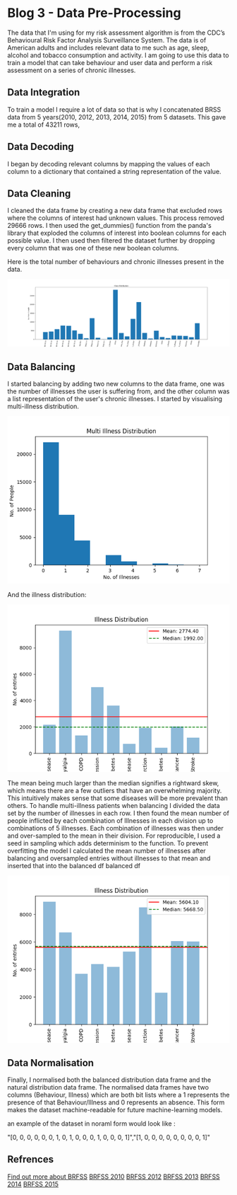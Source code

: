# Blog 3 - Data Pre-Processing

The data that I'm using for my risk assessment algorithm is from the CDC’s Behavioural Risk Factor Analysis Surveillance System. The data is of American adults and includes relevant data to me such as age, sleep, alcohol and tobacco consumption and activity. I am going to use this data to train a model that can take behaviour and user data and perform a risk assessment on a series of chronic illnesses. 


## Data Integration

To train a model I require a lot of data so that is why I concatenated BRSS data from 5 years(2010, 2012, 2013, 2014, 2015)  from 5 datasets. This gave me a total of 43211 rows,

## Data Decoding

I began by decoding relevant columns by mapping the values of each column to a dictionary that contained a string representation of the value. 

## Data Cleaning

I cleaned the data frame by creating a new data frame that excluded rows where the columns of interest had unknown values. This process removed 29666 rows. I then used the get_dummies() function from the panda's library that exploded the columns of interest into boolean columns for each possible value. I then used then filtered the dataset further by dropping every column that was one of these new boolean columns.

Here is the total number of behaviours and chronic illnesses present in the data.

![](../code/Risk_Assessment/images/bar_chart.png)


## Data Balancing

 I started balancing by adding two new columns to the data frame, one was the number of illnesses the user is suffering from, and the other column was a list representation of the user's chronic illnesses. I started by visualising multi-illness distribution.



![](../code/Risk_Assessment/images/Multi_Ilness_Distrabution.png)


And the illness distribution:

![](../code/Risk_Assessment/images/IllnessDistrabution.png)

The mean being much larger than the median signifies a rightward skew, which means there are a few outliers that have an overwhelming majority. This intuitively makes sense that some diseases will be more prevalent than others.  To handle multi-illness patients when balancing I divided the data set by the number of illnesses in each row. I then found the mean number of people inflicted by each combination of Illnesses in each division up to combinations of 5 illnesses. Each combination of illnesses was then under and over-sampled to the mean in their division. For reproducible, I used a seed in sampling which adds determinism to the function. To prevent overfitting the model I calculated the mean number of illnesses after balancing and oversampled entries without illnesses to that mean and inserted that into the balanced df balanced df

![](../code/Risk_Assessment/images/BalancedIllnessDistrabution.png)

## Data Normalisation

Finally, I normalised both the balanced distribution data frame and the natural distribution data frame. The normalised data frames have two columns (Behaviour, Illness) which are both bit lists where a 1 represents the presence of that Behaviour/Illness and 0 represents an absence. This form makes the dataset machine-readable for future machine-learning models.

an example of the dataset in noraml form would look like : 

"[0, 0, 0, 0, 0, 0, 1, 0, 1, 0, 0, 0, 1, 0, 0, 0, 1]","[1, 0, 0, 0, 0, 0, 0, 0, 0, 1]" 


## Refrences 
[Find out more about BRFSS](https://www.cdc.gov/brfss/index.html)
[BRFSS 2010](https://data.world/healthdatany/hb5k-887e)
[BRFSS 2012](https://data.world/healthdatany/dyfn-y736)
[BRFSS 2013](https://data.world/healthdatany/mjxr-yn9c)
[BRFSS 2014](https://data.world/healthdatany/ttzx-73qb)
[BRFSS 2015](https://data.world/healthdatany/rcr8-b3jj)
